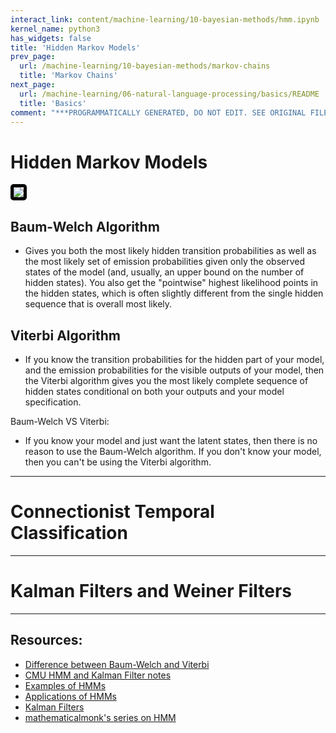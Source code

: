 ```yaml
---
interact_link: content/machine-learning/10-bayesian-methods/hmm.ipynb
kernel_name: python3
has_widgets: false
title: 'Hidden Markov Models'
prev_page:
  url: /machine-learning/10-bayesian-methods/markov-chains
  title: 'Markov Chains'
next_page:
  url: /machine-learning/06-natural-language-processing/basics/README
  title: 'Basics'
comment: "***PROGRAMMATICALLY GENERATED, DO NOT EDIT. SEE ORIGINAL FILES IN /content***"
---
```



# Hidden Markov Models

<a href='https://letianquant.com/hidden-markov-chain.html'><img src='http://letianquant.com/hidden-markov-chain/example.png' style='border: 5px solid black; border-radius: 5px;'/></a>



## Baum-Welch Algorithm

- Gives you both the most likely hidden transition probabilities as well as the most likely set of emission probabilities given only the observed states of the model (and, usually, an upper bound on the number of hidden states). You also get the "pointwise" highest likelihood points in the hidden states, which is often slightly different from the single hidden sequence that is overall most likely.



## Viterbi Algorithm

- If you know the transition probabilities for the hidden part of your model, and the emission probabilities for the visible outputs of your model, then the Viterbi algorithm gives you the most likely complete sequence of hidden states conditional on both your outputs and your model specification.

Baum-Welch VS Viterbi:
- If you know your model and just want the latent states, then there is no reason to use the Baum-Welch algorithm. If you don't know your model, then you can't be using the Viterbi algorithm.



---
# Connectionist Temporal Classification



---
# Kalman Filters and Weiner Filters



---
## Resources:
- [Difference between Baum-Welch and Viterbi](https://stats.stackexchange.com/questions/581/what-are-the-differences-between-the-baum-welch-algorithm-and-viterbi-training)
- [CMU HMM and Kalman Filter notes](https://www.cs.cmu.edu/~guestrin/Class/10701-S05/slides/hmms.pdf)
- [Examples of HMMs](https://www.math.unl.edu/~sdunbar1/ProbabilityTheory/Lessons/HiddenMarkovModels/Examples/examples.html)
- [Applications of HMMs](http://www.cs.umd.edu/~djacobs/CMSC828/ApplicationsHMMs.pdf)
- [Kalman Filters](https://www.kalmanfilter.net/default.aspx)
- [mathematicalmonk's series on HMM](https://www.youtube.com/watch?v=TPRoLreU9lA&list=PLD0F06AA0D2E8FFBA&index=98)

